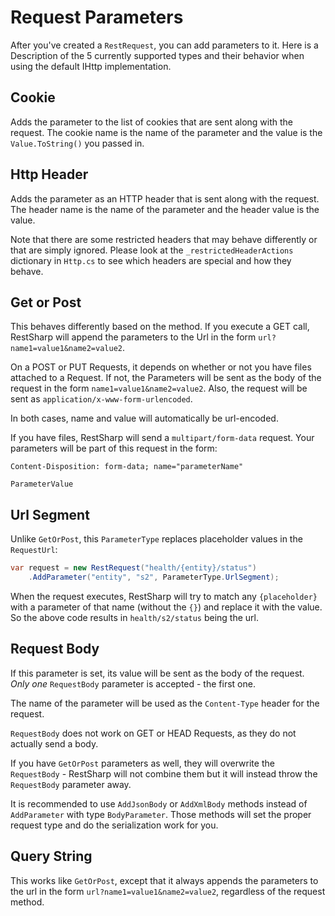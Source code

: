 # Request Parameters

After you've created a `RestRequest`, you can add parameters to it.
Here is a Description of the 5 currently supported types and their behavior when using the default IHttp implementation.

## Cookie

Adds the parameter to the list of cookies that are sent along with the request. The cookie name is the name of the parameter and the value is the `Value.ToString()` you passed in.

## Http Header

Adds the parameter as an HTTP header that is sent along with the request. The header name is the name of the parameter and the header value is the value.

Note that there are some restricted headers that may behave differently or that are simply ignored. Please look at the `_restrictedHeaderActions` dictionary in `Http.cs` to see which headers are special and how they behave.

## Get or Post

This behaves differently based on the method. If you execute a GET call, RestSharp will append the parameters to the Url in the form `url?name1=value1&name2=value2`.

On a POST or PUT Requests, it depends on whether or not you have files attached to a Request.
If not, the Parameters will be sent as the body of the request in the form `name1=value1&name2=value2`. Also, the request will be sent as `application/x-www-form-urlencoded`.

In both cases, name and value will automatically be url-encoded.

If you have files, RestSharp will send a `multipart/form-data` request. Your parameters will be part of this request in the form:

```
Content-Disposition: form-data; name="parameterName"

ParameterValue
```

## Url Segment

Unlike `GetOrPost`, this `ParameterType` replaces placeholder values in the `RequestUrl`:

```csharp
var request = new RestRequest("health/{entity}/status")
    .AddParameter("entity", "s2", ParameterType.UrlSegment);
```

When the request executes, RestSharp will try to match any `{placeholder}` with a parameter of that name (without the `{}`) and replace it with the value. So the above code results in `health/s2/status` being the url.

## Request Body

If this parameter is set, its value will be sent as the body of the request. *Only one* `RequestBody` parameter is accepted - the first one.

The name of the parameter will be used as the `Content-Type` header for the request.

`RequestBody` does not work on GET or HEAD Requests, as they do not actually send a body.

If you have `GetOrPost` parameters as well, they will overwrite the `RequestBody` - RestSharp will not combine them but it will instead throw the `RequestBody` parameter away.

It is recommended to use `AddJsonBody` or `AddXmlBody` methods instead of `AddParameter` with type `BodyParameter`. Those methods will set the proper request type and do the serialization work for you.

## Query String

This works like `GetOrPost`, except that it always appends the parameters to the url in the form `url?name1=value1&name2=value2`, regardless of the request method. 
